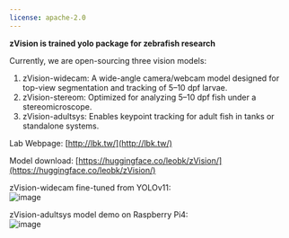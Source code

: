 ```yaml
---
license: apache-2.0
---
```

**zVision is trained yolo package for zebrafish research**

Currently, we are open-sourcing three vision models:

1. zVision-widecam: A wide-angle camera/webcam model designed for top-view segmentation and tracking of 5–10 dpf larvae.
2. zVision-stereom: Optimized for analyzing 5–10 dpf fish under a stereomicroscope.
3. zVision-adultsys: Enables keypoint tracking for adult fish in tanks or standalone systems.

Lab Webpage: [http://lbk.tw/](http://lbk.tw/)

Model download:
[https://huggingface.co/leobk/zVision/](https://huggingface.co/leobk/zVision/)

zVision-widecam fine-tuned from YOLOv11:  
![image](https://github.com/user-attachments/assets/8b0ddb52-cee3-42de-a2f9-4de66d66858b)

 zVision-adultsys model demo on Raspberry Pi4:  
![image](https://github.com/user-attachments/assets/786382d0-2980-4002-aba2-adebb485704e)

